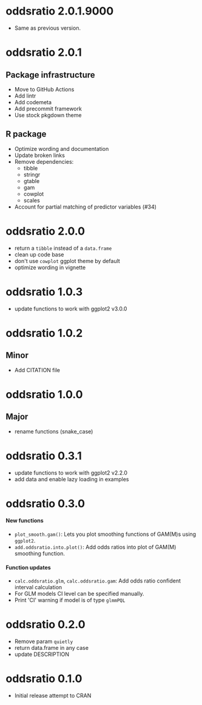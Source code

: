 # oddsratio 2.0.1.9000

- Same as previous version.


# oddsratio 2.0.1

## Package infrastructure

- Move to GitHub Actions
- Add lintr
- Add codemeta
- Add precommit framework
- Use stock pkgdown theme

## R package

- Optimize wording and documentation
- Update broken links
- Remove dependencies: 
  - tibble
  - stringr
  - gtable
  - gam
  - cowplot
  - scales
- Account for partial matching of predictor variables (#34)


# oddsratio 2.0.0

* return a `tibble` instead of a `data.frame`
* clean up code base
* don't use `cowplot` ggplot theme by default
* optimize wording in vignette

# oddsratio 1.0.3

* update functions to work with ggplot2 v3.0.0

# oddsratio 1.0.2

## Minor
  * Add CITATION file

# oddsratio 1.0.0

## Major
  * rename functions (snake_case)

# oddsratio 0.3.1

* update functions to work with ggplot2 v2.2.0
* add data and enable lazy loading in examples

# oddsratio 0.3.0

#### New functions
* `plot_smooth.gam()`: Lets you plot smoothing functions of GAM(M)s using `ggplot2`.
* `add.oddsratio.into.plot()`: Add odds ratios into plot of GAM(M) smoothing function.

#### Function updates
* `calc.oddsratio.glm`, `calc.oddsratio.gam`: Add odds ratio confident interval calculation 
* For GLM models CI level can be specified manually.
* Print 'CI' warning if model is of type `glmmPQL`

# oddsratio 0.2.0

* Remove param `quietly`
* return data.frame in any case
* update DESCRIPTION

# oddsratio 0.1.0

* Initial release attempt to CRAN
